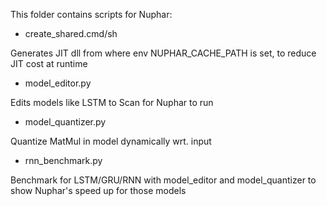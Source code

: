This folder contains scripts for Nuphar:

* create_shared.cmd/sh

Generates JIT dll from where env NUPHAR_CACHE_PATH is set, to reduce JIT cost at runtime

* model_editor.py

Edits models like LSTM to Scan for Nuphar to run

* model_quantizer.py

Quantize MatMul in model dynamically wrt. input

* rnn_benchmark.py

Benchmark for LSTM/GRU/RNN with model_editor and model_quantizer to show Nuphar's speed up for those models